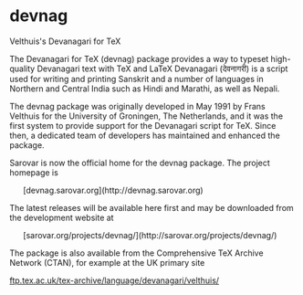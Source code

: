 # devnag
Velthuis's Devanagari for TeX

The Devanagari for TeX 
(devnag) package provides a way to typeset high-quality Devanagari text with 
TeX and LaTeX
Devanagari (&#x0926;&#x0947;&#x0935;&#x0928;&#x093E;&#x0917;&#x0930;&#x0940;) is 
a script used for writing and printing Sanskrit and a number of languages in Northern and Central 
India such as Hindi and Marathi, as well as Nepali.

The devnag package was originally developed in May 1991 by Frans Velthuis for the University 
of Groningen, The Netherlands, and it was the first system to provide support for the 
Devanagari script for TeX. Since 
then, a dedicated team of developers has maintained and enhanced the package.

Sarovar is now the official home for the devnag package. The project homepage is

<ul>
[devnag.sarovar.org](http://devnag.sarovar.org)
</ul>

The latest releases will be available here first and may be downloaded from the 
development website at

<ul>
[sarovar.org/projects/devnag/](http://sarovar.org/projects/devnag/)
</ul>

The package is also available from the Comprehensive TeX
Archive Network (CTAN), for example at the UK primary site

[ftp.tex.ac.uk/tex-archive/language/devanagari/velthuis/](ftp://ftp.tex.ac.uk/tex-archive/language/devanagari/velthuis/)

